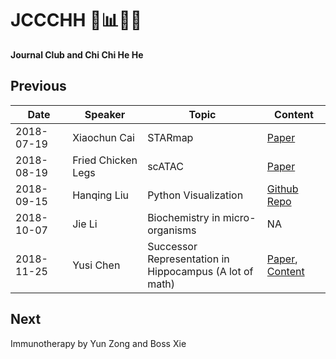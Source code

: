 # JCCCHH  📑📊🍗🍻
**Journal Club and Chi Chi He He**

## Previous
Date | Speaker | Topic	| Content
---- | ------- | ----- | -------
2018-07-19 | Xiaochun Cai | STARmap | [Paper](http://science.sciencemag.org/content/early/2018/06/20/science.aat5691)
2018-08-19 | Fried Chicken Legs | scATAC | [Paper](https://www.cell.com/cell/fulltext/S0092-8674\(18\)30855-9)
2018-09-15 | Hanqing Liu	| Python Visualization | [Github Repo](https://github.com/lhqing/python_visualization)
2018-10-07 | Jie Li | Biochemistry in micro-organisms | NA
2018-11-25 | Yusi Chen | Successor Representation in <br/>Hippocampus (A lot of math) | [Paper](https://www.nature.com/articles/nn.4650), [Content](2018-11-25-Yusi-Chen)

## Next
Immunotherapy by Yun Zong and Boss Xie


